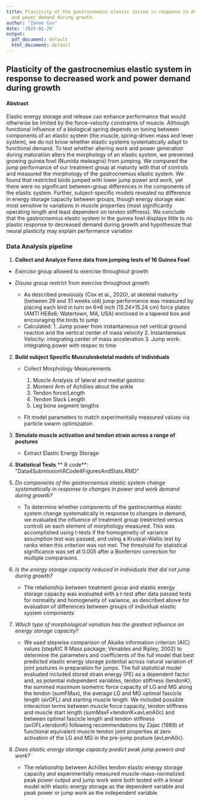 ```yaml
---
title: Plasticity of the gastrocnemius elastic system in response to decreased work
  and power demand during growth
author: "Zanne Cox"
date: '2023-01-29'
output:
  pdf_document: default
  html_document: default
---
```

## Plasticity of the gastrocnemius elastic system in response to decreased work and power demand during growth



####  Abstract

Elastic energy storage and release can enhance performance
that would otherwise be limited by the force–velocity constraints of
muscle. Although functional influence of a biological spring depends
on tuning between components of an elastic system (the muscle,
spring-driven mass and lever system), we do not know whether elastic
systems systematically adapt to functional demand. To test whether
altering work and power generation during maturation alters the
morphology of an elastic system, we prevented growing guinea
fowl (Numida meleagris) from jumping. We compared the jump
performance of our treatment group at maturity with that of controls
and measured the morphology of the gastrocnemius elastic system.
We found that restricted birds jumped with lower jump power and
work, yet there were no significant between-group differences in the
components of the elastic system. Further, subject-specific models
revealed no difference in energy storage capacity between groups,
though energy storage was most sensitive to variations in muscle
properties (most significantly operating length and least dependent
on tendon stiffness). We conclude that the gastrocnemius elastic
system in the guinea fowl displays little to no plastic response to
decreased demand during growth and hypothesize that neural
plasticity may explain performance variation


###  Data Analysis pipeline

1. **Collect and Analyze Force data from jumping tests of 16 Guinea Fowl**
+ *Exercise* group allowed to exercise throughout growth
+ *Disuse* group restrict from exercise throughout growth

    + As described previously (Cox et al., 2020), at skeletal maturity
(between 29 and 31 weeks old) jump performance was measured by
placing each bird in turn on 6×6 inch (15.24×15.24 cm) force plates
(AMTI HE6x6; Watertown, MA, USA) enclosed in a tapered box
and encouraging the birds to jump
    +  Calculated:
      1. Jump power from instantaneous net vertical ground reaction and the vertical center of mass velocity
      2. Instantaneous Velocity: integrating center of mass acceleration
      3. Jump work: integrating power with respec to time

2. **Build subject Specific Musculoskeletal models of individuals**
    + Collect Morphology Measurements
    
        1. Muscle Analysis of lateral and medial gastroc
        2. Moment Arm of Achillies about the ankle
        3. Tendon force/Length 
        4. Tendon Slack Length
        5. Leg bone segment lengths
        
    + Fit model parameters to match experimentally measured values via particle swarm optimization

3. **Simulate muscle activation and tendon strain across a range of postures**
    + Extract Elastic Energy Storage
  
4. **Statistical Tests**
** R code**: "Data4Submission\RCode4FiguresAndStats.RMD"
1. *Do components of the gastrocnemius elastic system change systematically in response to changes in power and work demand during growth?*

    + To determine whether components of the gastrocnemius elastic
system change systematically in response to changes in demand,
we evaluated the influence of treatment group (restricted versus
control) on each element of morphology measured. This was
accomplished using t-tests if the homogeneity of variance
assumption test was passed, and using a Kruskal–Wallis test by
ranks when this criterion was not met. The threshold for statistical
significance was set at 0.005 after a Bonferroni correction for
multiple comparisons.

2.  *Is the energy storage capacity reduced in individuals that
did not jump during growth?*

    + The relationship between treatment group and elastic energy storage capacity was evaluated with a t-test after data passed tests for normality and homogeneity of variance, as described above for evaluation of
differences between groups of individual elastic system components


3.  *Which type of morphological variation has the greatest
influence on energy storage capacity?*

    + We used stepwise comparison of Akaike information criterion
(AIC) values (stepAIC R Mass package; Venables and Ripley, 2002) to determine the parameters and coefficients of the full model that best predicted elastic energy storage potential across natural variation of joint postures in preparation for jumps. The full statistical model evaluated included stored strain energy (PE) as a dependent factor and, as potential independent variables, tendon stiffness (tendonK), the summed maximum isometric force capacity of LG and MG along the tendon (sumFMax), the average LG and MG optimal fascicle length (avOFL) and starting muscle length.  We included possible interaction terms between muscle force capacity, tendon stiffness and muscle start length (sumMaxF×tendonK×avLenA0c) and between optimal fascicle length and tendon stiffness (avOFL×tendonK) following recommendations by Zajac (1989) of functional equivalent muscle tendon joint properties at zero activation of the LG and MG in the pre-jump posture (avLenA0c). 

4.  *Does elastic energy storage capacity predict peak jump
powers and work?*
    + The relationship between Achilles tendon elastic energy storage
capacity and experimentally measured muscle-mass-normalized peak power output and jump work were both tested with a linear model with elastic energy storage as the dependent variable and peak power or jump work as the independent variable.







